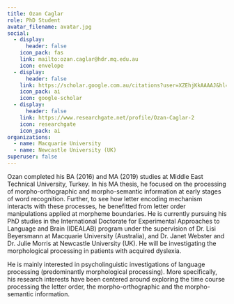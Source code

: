 ```yaml
---
title: Ozan Caglar
role: PhD Student
avatar_filename: avatar.jpg
social:
  - display:
      header: false
    icon_pack: fas
    link: mailto:ozan.caglar@hdr.mq.edu.au
    icon: envelope
  - display:
      header: false
    link: https://scholar.google.com.au/citations?user=XZEhjKkAAAAJ&hl=en
    icon_pack: ai
    icon: google-scholar
  - display:
      header: false
    link: https://www.researchgate.net/profile/Ozan-Caglar-2
    icon: researchgate
    icon_pack: ai
organizations:
  - name: Macquarie University
  - name: Newcastle University (UK)
superuser: false
---
```

Ozan completed his BA (2016) and MA (2019) studies at Middle East Technical University, Turkey. In his MA thesis, he focused on the processing of morpho-orthographic and morpho-semantic information at early stages of word recognition. Further, to see how letter encoding mechanism interacts with these processes, he benefitted from letter order manipulations applied at morpheme boundaries. He is currently pursuing his PhD studies in the International Doctorate for Experimental Approaches to Language and Brain (IDEALAB) program under the supervision of Dr. Lisi Beyersmann at Macquarie University (Australia), and Dr. Janet Webster and Dr. Julie Morris at Newcastle University (UK). He will be investigating the morphological processing in patients with acquired dyslexia.


He is mainly interested in psycholinguistic investigations of language processing (predominantly morphological processing). More specifically, his research interests have been centered around exploring the time course processing the letter order, the morpho-orthographic and the morpho-semantic information.

